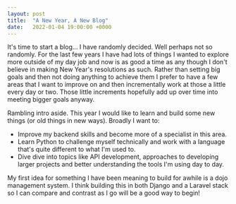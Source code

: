 ```yaml
---
layout: post
title:  "A New Year, A New Blog"
date:   2022-01-04 19:00:00 +0000
---
```


It's time to start a blog... I have randomly decided. Well perhaps not so randomly. For the last few years I have had lots of things I wanted to explore more outside of my day job and now is as good a time as any though I don't believe in making New Year's resolutions as such. Rather than setting big goals and then not doing anything to achieve them I prefer to have a few areas that I want to improve on and then incrementally work at those a little every day or two. Those little increments hopefully add up over time into meeting bigger goals anyway.

Rambling intro aside. This year I would like to learn and build some new things (or old things in new ways). Broadly I want to:

+ Improve my backend skills and become more of a specialist in this area.
+ Learn Python to challenge myself technically and work with a language that's quite different to what I'm used to.
+ Dive dive into topics like API development, approaches to developing larger projects and better understanding the tools I'm using day to day.

My first idea for something I have been meaning to build for awhile is a dojo management system. I think building this in both Django and a Laravel stack so I can compare and contrast as I go will be a good way to begin!